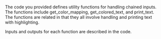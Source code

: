 The code you provided defines utility functions for handling chained inputs. The functions include get_color_mapping, get_colored_text, and print_text. The functions are related in that they all involve handling and printing text with highlighting. 

Inputs and outputs for each function are described in the code.

